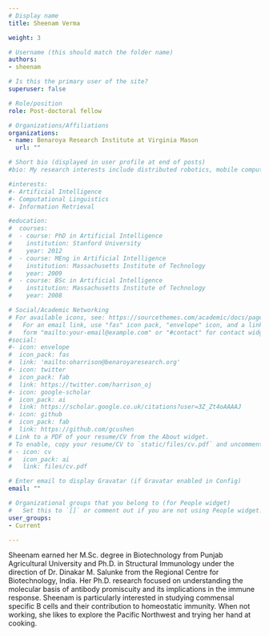 ```yaml
---
# Display name
title: Sheenam Verma

weight: 3

# Username (this should match the folder name)
authors:
- sheenam

# Is this the primary user of the site?
superuser: false

# Role/position
role: Post-doctoral fellow

# Organizations/Affiliations
organizations:
- name: Benaroya Research Institute at Virginia Mason
  url: ""

# Short bio (displayed in user profile at end of posts)
#bio: My research interests include distributed robotics, mobile computing and programmable matter.

#interests:
#- Artificial Intelligence
#- Computational Linguistics
#- Information Retrieval

#education:
#  courses:
#  - course: PhD in Artificial Intelligence
#    institution: Stanford University
#    year: 2012
#  - course: MEng in Artificial Intelligence
#    institution: Massachusetts Institute of Technology
#    year: 2009
#  - course: BSc in Artificial Intelligence
#    institution: Massachusetts Institute of Technology
#    year: 2008

# Social/Academic Networking
# For available icons, see: https://sourcethemes.com/academic/docs/page-builder/#icons
#   For an email link, use "fas" icon pack, "envelope" icon, and a link in the
#   form "mailto:your-email@example.com" or "#contact" for contact widget.
#social:
#- icon: envelope
#  icon_pack: fas
#  link: 'mailto:oharrison@benaroyaresearch.org'
#- icon: twitter
#  icon_pack: fab
#  link: https://twitter.com/harrison_oj
#- icon: google-scholar
#  icon_pack: ai
#  link: https://scholar.google.co.uk/citations?user=3Z_Zt4oAAAAJ
#- icon: github
#  icon_pack: fab
#  link: https://github.com/gcushen
# Link to a PDF of your resume/CV from the About widget.
# To enable, copy your resume/CV to `static/files/cv.pdf` and uncomment the lines below.
# - icon: cv
#   icon_pack: ai
#   link: files/cv.pdf

# Enter email to display Gravatar (if Gravatar enabled in Config)
email: ""

# Organizational groups that you belong to (for People widget)
#   Set this to `[]` or comment out if you are not using People widget.
user_groups:
- Current

---
```


Sheenam earned her M.Sc. degree in Biotechnology from Punjab Agricultural University and Ph.D. in Structural Immunology under the direction of Dr. Dinakar M. Salunke from the Regional Centre for Biotechnology, India. Her Ph.D. research focused on understanding the molecular basis of antibody promiscuity and its implications in the immune response. Sheenam is particularly interested in studying commensal specific B cells and their contribution to homeostatic immunity. When not working, she likes to explore the Pacific Northwest and trying her hand at cooking.
